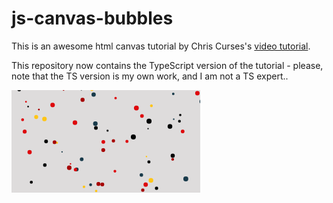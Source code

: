 # js-canvas-bubbles

This is an awesome html canvas tutorial by Chris Curses's [video tutorial](https://www.youtube.com/watch?v=EO6OkltgudE).

This repository now contains the TypeScript version of the tutorial - please, note that the TS version is my own work, and I am not a TS expert..

![demo](demo/demo.gif "demo.gif")